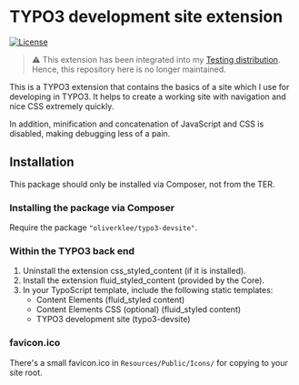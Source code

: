 # TYPO3 development site extension

[![License](https://poser.pugx.org/oliverklee/typo3-devsite/license.svg)](https://packagist.org/packages/oliverklee/typo3-devsite)

> :warning: This extension has been integrated into my
> [Testing distribution](https://github.com/oliverklee/TYPO3-testing-distribution).
> Hence, this repository here is no longer maintained.

This is a TYPO3 extension that contains the basics of a site which
I use for developing in TYPO3. It helps to create a working site
with navigation and nice CSS extremely quickly.

In addition, minification and concatenation of JavaScript and CSS is
disabled, making debugging less of a pain.

## Installation

This package should only be installed via Composer, not from the TER.

### Installing the package via Composer

Require the package `"oliverklee/typo3-devsite"`.

### Within the TYPO3 back end

1. Uninstall the extension css_styled_content (if it is installed).
2. Install the extension fluid_styled_content (provided by the Core).
3. In your TypoScript template, include the following static templates:
    * Content Elements (fluid_styled content)
    * Content Elements CSS (optional) (fluid_styled content)
    * TYPO3 development site (typo3-devsite)

### favicon.ico

There's a small favicon.ico in ```Resources/Public/Icons/```
for copying to your site root.
